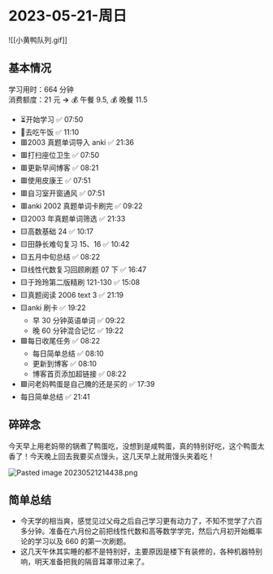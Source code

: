 # 2023-05-21-周日

![[小黄鸭队列.gif]]

## 基本情况

学习用时：664 分钟  
消费额度：21 元 **→** 💰 午餐 9.5, 💰 晚餐 11.5

-   ⏳开始学习 ✅ 07:50
-   🍕去吃午饭 ✅ 11:10
-   🟥2003 真题单词导入 anki ✅ 21:36
-   🟥打扫座位卫生 ✅ 07:50
-   🟥更新早间博客 ✅ 08:21
-   🟥使用皮康王 ✅ 07:51
-   🟥自习室开窗通风 ✅ 07:51
-   🟥anki 2002 真题单词卡刷完 ✅ 09:22
-   🟨2003 年真题单词筛选 ✅ 21:33
-   🟨高数基础 24 ✅ 10:17
-   🟨田静长难句复习 15、16 ✅ 10:42
-   🟨五月中旬总结 ✅ 08:22
-   🟨线性代数复习回顾刷题 07 下 ✅ 16:47
-   🟨于玲玲第二版精刷 121-130 ✅ 15:08
-   🟨真题阅读 2006 text 3 ✅ 21:19
-   🟨anki 刷卡 ✅ 19:22
    -   早 30 分钟英语单词 ✅ 09:22
    -   晚 60 分钟混合记忆 ✅ 19:22
-   🟩每日收尾任务 ✅ 08:22
    -   每日简单总结 ✅ 08:10
    -   更新到博客 ✅ 08:10
    -   博客首页添加超链接 ✅ 08:22
-   🟩问老妈鸭蛋是自己腌的还是买的 ✅ 17:39
-   每日简单总结 ✅ 21:41

## 碎碎念

今天早上用老妈带的锅煮了鸭蛋吃，没想到是咸鸭蛋，真的特别好吃，这个鸭蛋太香了！今天晚上回去我要买点馒头，这几天早上就用馒头夹着吃！

![Pasted image 20230521214438.png](Pasted%20image%2020230521214438.png)

## 简单总结

- 今天学的相当爽，感觉见过父母之后自己学习更有动力了，不知不觉学了六百多分钟。准备在六月份之前把线性代数和高等数学学完，然后六月初开始概率论的学习以及 660 的第一次刷题。
- 这几天午休其实睡的都不是特别好，主要原因是楼下有装修的，各种机器特别响，明天准备把我的隔音耳罩带过来了。